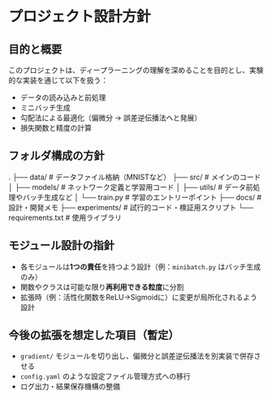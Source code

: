 # プロジェクト設計方針

## 目的と概要

このプロジェクトは、ディープラーニングの理解を深めることを目的とし、実験的な実装を通じて以下を扱う：
- データの読み込みと前処理
- ミニバッチ生成
- 勾配法による最適化（偏微分 → 誤差逆伝播法へと発展）
- 損失関数と精度の計算

## フォルダ構成の方針
.
 ├── data/ # データファイル格納（MNISTなど）
 ├── src/ # メインのコード 
 │ ├── models/ # ネットワーク定義と学習用コード 
 │ ├── utils/ # データ前処理やバッチ生成など 
 │ └── train.py # 学習のエントリーポイント 
 ├── docs/ # 設計・開発メモ 
 ├── experiments/ # 試行的コード・検証用スクリプト 
 └── requirements.txt # 使用ライブラリ
 
## モジュール設計の指針

- 各モジュールは**1つの責任**を持つよう設計（例：`minibatch.py` はバッチ生成のみ）
- 関数やクラスは可能な限り**再利用できる粒度**に分割
- 拡張時（例：活性化関数をReLU→Sigmoidに）に変更が局所化されるよう設計

## 今後の拡張を想定した項目（暫定）

- `gradient/` モジュールを切り出し、偏微分と誤差逆伝播法を別実装で併存させる
- `config.yaml` のような設定ファイル管理方式への移行
- ログ出力・結果保存機構の整備
